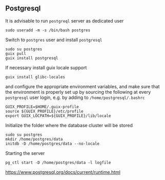 ## Postgresql
It is advisable to run `postgreql` server as dedicated user
```
sudo useradd -m -s /bin/bash postgres
```

Switch to `postgres` user and install `postgresql`
```
sudo su postgres
guix pull
guix install postgresql
```

If necessary install guix locale support
```
guix install glibc-locales
```
and configure the appropriate environment variables, and make sure that
the environment is properly set up by sourcing the following at every 
`postgresql` user login, e.g. by adding to `/home/postgresql/.bashrc`

```
GUIX_PROFILE=$HOME/.guix-profile
source ${GUIX_PROFILE}/etc/profile
export GUIX_LOCPATH=${GUIX_PROFILE}/lib/locale
```

Initialize the folder where the database cluster will be stored
```
sudo su postgres
mkdir /home/postgres/data
initdb -D /home/postgres/data --no-locale
```

Starting the server
```
pg_ctl start -D /home/postgres/data -l logfile
```

https://www.postgresql.org/docs/current/runtime.html
